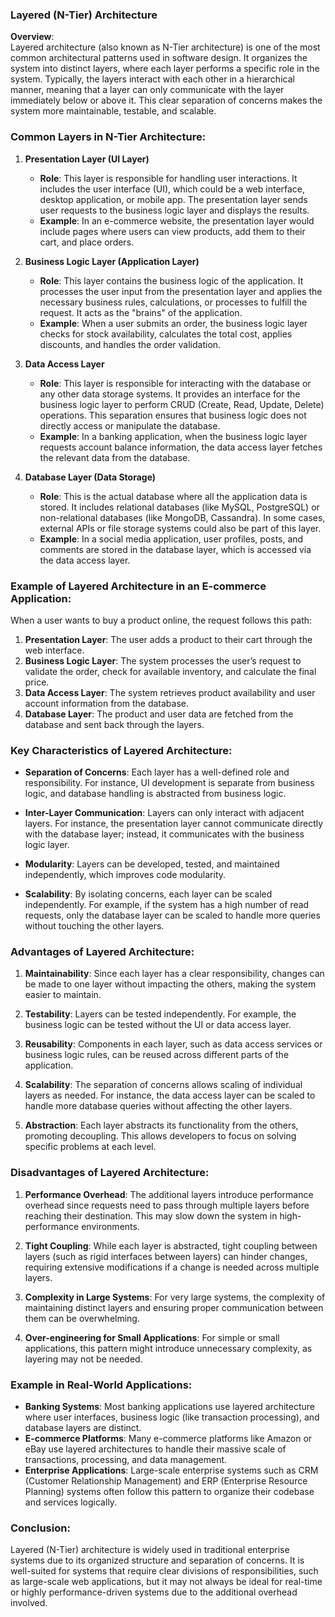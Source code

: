 ### Layered (N-Tier) Architecture

**Overview**:  
Layered architecture (also known as N-Tier architecture) is one of the most common architectural patterns used in software design. It organizes the system into distinct layers, where each layer performs a specific role in the system. Typically, the layers interact with each other in a hierarchical manner, meaning that a layer can only communicate with the layer immediately below or above it. This clear separation of concerns makes the system more maintainable, testable, and scalable.

### Common Layers in N-Tier Architecture:

1. **Presentation Layer (UI Layer)**  
   - **Role**: This layer is responsible for handling user interactions. It includes the user interface (UI), which could be a web interface, desktop application, or mobile app. The presentation layer sends user requests to the business logic layer and displays the results.
   - **Example**: In an e-commerce website, the presentation layer would include pages where users can view products, add them to their cart, and place orders.

2. **Business Logic Layer (Application Layer)**  
   - **Role**: This layer contains the business logic of the application. It processes the user input from the presentation layer and applies the necessary business rules, calculations, or processes to fulfill the request. It acts as the "brains" of the application.
   - **Example**: When a user submits an order, the business logic layer checks for stock availability, calculates the total cost, applies discounts, and handles the order validation.

3. **Data Access Layer**  
   - **Role**: This layer is responsible for interacting with the database or any other data storage systems. It provides an interface for the business logic layer to perform CRUD (Create, Read, Update, Delete) operations. This separation ensures that business logic does not directly access or manipulate the database.
   - **Example**: In a banking application, when the business logic layer requests account balance information, the data access layer fetches the relevant data from the database.

4. **Database Layer (Data Storage)**  
   - **Role**: This is the actual database where all the application data is stored. It includes relational databases (like MySQL, PostgreSQL) or non-relational databases (like MongoDB, Cassandra). In some cases, external APIs or file storage systems could also be part of this layer.
   - **Example**: In a social media application, user profiles, posts, and comments are stored in the database layer, which is accessed via the data access layer.

### Example of Layered Architecture in an E-commerce Application:

When a user wants to buy a product online, the request follows this path:
1. **Presentation Layer**: The user adds a product to their cart through the web interface.
2. **Business Logic Layer**: The system processes the user’s request to validate the order, check for available inventory, and calculate the final price.
3. **Data Access Layer**: The system retrieves product availability and user account information from the database.
4. **Database Layer**: The product and user data are fetched from the database and sent back through the layers.

### Key Characteristics of Layered Architecture:

- **Separation of Concerns**: Each layer has a well-defined role and responsibility. For instance, UI development is separate from business logic, and database handling is abstracted from business logic.
  
- **Inter-Layer Communication**: Layers can only interact with adjacent layers. For instance, the presentation layer cannot communicate directly with the database layer; instead, it communicates with the business logic layer.

- **Modularity**: Layers can be developed, tested, and maintained independently, which improves code modularity.

- **Scalability**: By isolating concerns, each layer can be scaled independently. For example, if the system has a high number of read requests, only the database layer can be scaled to handle more queries without touching the other layers.

### Advantages of Layered Architecture:

1. **Maintainability**: Since each layer has a clear responsibility, changes can be made to one layer without impacting the others, making the system easier to maintain.
   
2. **Testability**: Layers can be tested independently. For example, the business logic can be tested without the UI or data access layer.
   
3. **Reusability**: Components in each layer, such as data access services or business logic rules, can be reused across different parts of the application.

4. **Scalability**: The separation of concerns allows scaling of individual layers as needed. For instance, the data access layer can be scaled to handle more database queries without affecting the other layers.

5. **Abstraction**: Each layer abstracts its functionality from the others, promoting decoupling. This allows developers to focus on solving specific problems at each level.

### Disadvantages of Layered Architecture:

1. **Performance Overhead**: The additional layers introduce performance overhead since requests need to pass through multiple layers before reaching their destination. This may slow down the system in high-performance environments.

2. **Tight Coupling**: While each layer is abstracted, tight coupling between layers (such as rigid interfaces between layers) can hinder changes, requiring extensive modifications if a change is needed across multiple layers.

3. **Complexity in Large Systems**: For very large systems, the complexity of maintaining distinct layers and ensuring proper communication between them can be overwhelming.

4. **Over-engineering for Small Applications**: For simple or small applications, this pattern might introduce unnecessary complexity, as layering may not be needed.

### Example in Real-World Applications:
- **Banking Systems**: Most banking applications use layered architecture where user interfaces, business logic (like transaction processing), and database layers are distinct.
- **E-commerce Platforms**: Many e-commerce platforms like Amazon or eBay use layered architectures to handle their massive scale of transactions, processing, and data management.
- **Enterprise Applications**: Large-scale enterprise systems such as CRM (Customer Relationship Management) and ERP (Enterprise Resource Planning) systems often follow this pattern to organize their codebase and services logically.

### Conclusion:

Layered (N-Tier) architecture is widely used in traditional enterprise systems due to its organized structure and separation of concerns. It is well-suited for systems that require clear divisions of responsibilities, such as large-scale web applications, but it may not always be ideal for real-time or highly performance-driven systems due to the additional overhead involved.